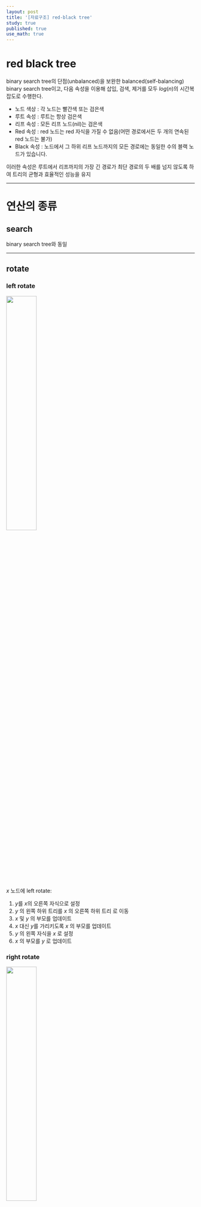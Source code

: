 ```yaml
---
layout: post
title: '[자료구조] red-black tree'
study: true
published: true
use_math: true
---
```


# red black tree

binary search tree의 단점(unbalanced)을 보완한 balanced(self-balancing) binary search tree이고, 다음 속성을 이용해 삽입, 검색, 제거를 모두 $log(n)$의 시간복잡도로 수행한다. 

- 노드 색상 : 각 노드는 빨간색 또는 검은색
- 루트 속성 : 루트는 항상 검은색
- 리프 속성 : 모든 리프 노드(nil)는 검은색
- Red 속성 : red 노드는 red 자식을 가질 수 없음(어떤 경로에서든 두 개의 연속된 red 노드는 불가)
- Black 속성 : 노드에서 그 하위 리프 노드까지의 모든 경로에는 동일한 수의 블랙 노드가 있습니다.

이러한 속성은 루트에서 리프까지의 가장 긴 경로가 최단 경로의 두 배를 넘지 않도록 하여 트리의 균형과 효율적인 성능을 유지

---

# 연산의 종류

## search
binary search tree와 동일

---

## rotate

### left rotate
<img src="\assets\images\study\red-black-tree\left-rotate.png" width="40%" height="40%" />


$x$ 노드에 left rotate:

1. $y$를 $x$의 오른쪽 자식으로 설정
2. $y$ 의 왼쪽 하위 트리를 $x$ 의 오른쪽 하위 트리 로 이동
3. $x$ 및 $y$ 의 부모를 업데이트
4. $x$ 대신 $y$를 가리키도록 $x$ 의 부모를 업데이트
5. $y$ 의 왼쪽 자식을 $x$ 로 설정
6. $x$ 의 부모를 $y$ 로 업데이트

### right rotate
<img src="\assets\images\study\red-black-tree\right-rotate.png" width="40%" height="40%" />

$x$ 노드에 right rotate:

1. $y$를 $x$의 왼쪽 자식으로 설정
2. $y$의 오른쪽 하위 트리를 $x$의 왼쪽 하위 트리로 이동
3. $x$ 및 $y$의 부모를 업데이트
4. $x$ 대신 $y$를 가리키도록 $x$의 부모를 업데이트
5. $y$ 의 오른쪽 자식을 $x$로 설정
6. $x$ 의 부모를 $y$로 업데이트

---

## insert
새로 삽입한 노드를 $Z$라고 한다. 새로 삽입한 노드는 **빨간색**으로 칠한다. 

<img src="\assets\images\study\red-black-tree\insert-scenario.png" width="40%" height="40%" />

4가지 scenario가 있다. 

1. $Z$가 root

    검은색으로 recolor(red-black tree의 속성)

2. $Z$의 uncle(Z의 부모 노드의 형제 노드)이 빨간색 (uncle이 존재하지 않으면 black으로 침)

    <img src="\assets\images\study\red-black-tree\insert-uncle-red.png" 
width="30%" height="30%" />

    <img src="\assets\images\study\red-black-tree\insert-uncle-red-solution.png" 
width="30%" height="30%" />

3. $Z$의 uncle이 검은색, $Z$와 $Z$의 부모, $Z$의 부모의 부모가 triangle

    <img src="\assets\images\study\red-black-tree\insert-triangle.png" 
width="30%" height="30%" />

    <img src="\assets\images\study\red-black-tree\insert-triangle-solution-1.png" 
width="30%" height="30%" /> 
    <img src="\assets\images\study\red-black-tree\insert-triangle-solution-2.png" 
width="30%" height="30%" />

4. $Z$의 uncle이 검은색, $Z$와 $Z$의 부모, $Z$의 부모의 부모가 line

    <img src="\assets\images\study\red-black-tree\insert-line.png" 
width="30%" height="30%" />

    <img src="\assets\images\study\red-black-tree\insert-line-solution-1.png" 
width="30%" height="30%" />
    <img src="\assets\images\study\red-black-tree\insert-line-solution-2.png" 
width="30%" height="30%" />
    <img src="\assets\images\study\red-black-tree\insert-line-solution-3.png" 
width="30%" height="30%" />

---

## delete

### transplant

<img src="\assets\images\study\red-black-tree\delete-transplant.png" 
width="30%" height="30%" />

$v$노드를 $u$노드의 자리로 옮기는 subtree를 이동시키는 역할을 하는 연산

---

### delete

<img src="\assets\images\study\red-black-tree\delete-delete-case.png" 
width="30%" height="30%" />

#### case 1 
```python
# case 1
if z.left == self.NIL:
    x = z.right 
    self.transplant(z, z.right)
```

<img src="\assets\images\study\red-black-tree\delete-delete-case-1-1.png" 
width="30%" height="30%" />
<img src="\assets\images\study\red-black-tree\delete-delete-case-1-2.png" 
width="30%" height="30%" />
<img src="\assets\images\study\red-black-tree\delete-delete-case-1-3.png" 
width="30%" height="30%" />

<img src="\assets\images\study\red-black-tree\delete-delete-case-1-4.png" 
width="30%" height="30%" />
<img src="\assets\images\study\red-black-tree\delete-delete-case-1-5.png" 
width="30%" height="30%" />

#### case 2
```python
# case 2
elif z.right == self.NIL:
    x = z.left
    self.transplant(z, z.left)
```
<img src="\assets\images\study\red-black-tree\delete-delete-case-2-1.png" 
width="30%" height="30%" />
<img src="\assets\images\study\red-black-tree\delete-delete-case-2-2.png" 
width="30%" height="30%" />
<img src="\assets\images\study\red-black-tree\delete-delete-case-2-3.png" 
width="30%" height="30%" />

<img src="\assets\images\study\red-black-tree\delete-delete-case-2-4.png" 
width="30%" height="30%" />
<img src="\assets\images\study\red-black-tree\delete-delete-case-2-5.png" 
width="30%" height="30%" />

#### case 3
```python
# case 3
else:
    y = self.minimum(z.right)
    y_orig_color = y.color
    x = y.right 
    
    if y.p == z:
        x.p = y
    else:
        self.transplant(y, y.right)
        y.right = z.right
        y.right.p = y
    
    self.transplant(z, y)
    y.left = z.left 
    y.left.p = y 
    y.color = z.color 
```

<img src="\assets\images\study\red-black-tree\delete-delete-case-3-1.png" 
width="30%" height="30%" />
<img src="\assets\images\study\red-black-tree\delete-delete-case-3-2.png" 
width="30%" height="30%" />
<img src="\assets\images\study\red-black-tree\delete-delete-case-3-3.png" 
width="30%" height="30%" />

<img src="\assets\images\study\red-black-tree\delete-delete-case-3-4.png" 
width="30%" height="30%" />
<img src="\assets\images\study\red-black-tree\delete-delete-case-3-5.png" 
width="30%" height="30%" />
<img src="\assets\images\study\red-black-tree\delete-delete-case-3-6.png" 
width="30%" height="30%" />

<img src="\assets\images\study\red-black-tree\delete-delete-case-3-7.png" 
width="30%" height="30%" />
<img src="\assets\images\study\red-black-tree\delete-delete-case-3-8.png" 
width="30%" height="30%" />
<img src="\assets\images\study\red-black-tree\delete-delete-case-3-9.png" 
width="30%" height="30%" />


#### *after delete
```python
if y_orig_color == BLACK:
    self.delete_fixup(x)
```

---

### delete fix-up

<img src="\assets\images\study\red-black-tree\delete-delete-fixup-case.jpeg" 
width="30%" height="30%" />
<img src="\assets\images\study\red-black-tree\delete-delete-fixup-1.png" 
width="30%" height="30%" />
<img src="\assets\images\study\red-black-tree\delete-delete-fixup-2.png" 
width="30%" height="30%" />

#### type 1
<img src="\assets\images\study\red-black-tree\delete-delete-fixup-1-1.png" 
width="30%" height="30%" />
```python
# type 1
if w.color == RED:
    w.color = BLACK
    x.p.color = RED
    self.left_rotate(x.p)
    w = x.p.right
```

<img src="\assets\images\study\red-black-tree\delete-delete-fixup-1-2.png" 
width="30%" height="30%" />
<img src="\assets\images\study\red-black-tree\delete-delete-fixup-1-3.png" 
width="30%" height="30%" />
<img src="\assets\images\study\red-black-tree\delete-delete-fixup-1-4.png" 
width="30%" height="30%" />

<img src="\assets\images\study\red-black-tree\delete-delete-fixup-1-5.png" 
width="30%" height="30%" />
<img src="\assets\images\study\red-black-tree\delete-delete-fixup-1-6.png" 
width="30%" height="30%" />
<img src="\assets\images\study\red-black-tree\delete-delete-fixup-1-7.png" 
width="30%" height="30%" />

---

#### type 2
<img src="\assets\images\study\red-black-tree\delete-delete-fixup-2-1.png" 
width="30%" height="30%" />
```python
# type 2
if w.left.color == BLACK and w.right.color == BLACK:
    w.color = RED 
    x = x.p 
```
<img src="\assets\images\study\red-black-tree\delete-delete-fixup-2-2.png" 
width="30%" height="30%" />
<img src="\assets\images\study\red-black-tree\delete-delete-fixup-2-3.png" 
width="30%" height="30%" />
<img src="\assets\images\study\red-black-tree\delete-delete-fixup-2-4.png" 
width="30%" height="30%" />

<img src="\assets\images\study\red-black-tree\delete-delete-fixup-2-5.png" 
width="30%" height="30%" />

---

#### type 3
<img src="\assets\images\study\red-black-tree\delete-delete-fixup-3-1.png" 
width="30%" height="30%" />
```python
# type 3
if w.right.color == BLACK:
    w.left.color = BLACK
    w.color = RED
    self.right_rotate(w)
    w = x.p.right
```
<img src="\assets\images\study\red-black-tree\delete-delete-fixup-3-2.png" 
width="30%" height="30%" />
<img src="\assets\images\study\red-black-tree\delete-delete-fixup-3-3.png" 
width="30%" height="30%" />
<img src="\assets\images\study\red-black-tree\delete-delete-fixup-3-4.png" 
width="30%" height="30%" />

<img src="\assets\images\study\red-black-tree\delete-delete-fixup-3-5.png" 
width="30%" height="30%" />
<img src="\assets\images\study\red-black-tree\delete-delete-fixup-3-6.png" 
width="30%" height="30%" />
<img src="\assets\images\study\red-black-tree\delete-delete-fixup-3-7.png" 
width="30%" height="30%" />

---

#### type 4
<img src="\assets\images\study\red-black-tree\delete-delete-fixup-4-1.png" 
width="30%" height="30%" />
```python
# type 4
w.color = x.p.color 
x.p.color = BLACK 
w.right.color = BLACK 
self.left_rotate(x.p)
x = self.root
```

<img src="\assets\images\study\red-black-tree\delete-delete-fixup-4-3.png" 
width="30%" height="30%" />
<img src="\assets\images\study\red-black-tree\delete-delete-fixup-4-4.png" 
width="30%" height="30%" />
<img src="\assets\images\study\red-black-tree\delete-delete-fixup-4-5.png" 
width="30%" height="30%" />

<img src="\assets\images\study\red-black-tree\delete-delete-fixup-4-7.png" 
width="30%" height="30%" />
<img src="\assets\images\study\red-black-tree\delete-delete-fixup-4-8.png" 
width="30%" height="30%" />

---

## Code
```python
from collections import deque

BLACK = True
RED = False

class Node:
    def __init__(self, key):
        self.key = key
        self.p = None # parent
        self.color = RED
        self.left = None
        self.right = None

    def print_color(self):
        if self.color == BLACK:
            return '(b)'
        return '(r)'


class RedBlackTree:
    def __init__(self):
        self.NIL = Node(99999) # arbitrary value
        self.NIL.color = BLACK
        self.NIL.left = None
        self.NIL.right = None
        self.root = self.NIL

    # O(1)
    def left_rotate(self, x):
        y = x.right
        x.right = y.left 

        if y.left != self.NIL:
            y.left.p = x
        
        y.p = x.p 

        if x.p is None:
            self.root = y
        elif x == x.p.left:
            x.p.left = y
        else:
            x.p.right = y 

        y.left = x 
        x.p = y

    # O(1)
    def right_rotate(self, x):
        y = x.left 
        x.left = y.right 

        if y.right != self.NIL:
            y.right.p = x

        y.p = x.p 

        if x.p is None:
            self.root = y 
        elif x == x.p.right:
            x.p.right = y 
        else:
            x.p.left = y 

        y.right = x 
        x.p = y

    # O(logn) total
    def insert(self, key):
        z = Node(key)
        z.left = self.NIL
        z.right = self.NIL

        y = None 
        x = self.root
        
        while x != self.NIL:
            y = x
            if z.key < x.key:
                x = x.left 
            else:
                x = x.right 
        
        z.p = y 
        if y == None:
            self.root = z 
        elif z.key < y.key: 
            y.left = z 
        else:
            y.right = z

        self.insert_fixup(z)

    # O(logn)
    def insert_fixup(self, z):
        while z.p and z.p.color == RED:
            if z.p == z.p.p.left:
                y = z.p.p.right 
                if y.color == RED:
                    z.p.color = BLACK
                    y.color = BLACK 
                    z.p.p.color = RED
                    z = z.p.p
                else:
                    if z == z.p.right:
                        z = z.p 
                        self.left_rotate(z)
                    z.p.color = BLACK
                    z.p.p.color = RED 
                    self.right_rotate(z.p.p)
            else:
                y = z.p.p.left 
                if y.color == RED:
                    z.p.color = BLACK
                    y.color = BLACK
                    z.p.p.color = RED
                    z = z.p.p
                else:
                    if z == z.p.left:
                        z = z.p 
                        self.right_rotate(z)
                    z.p.color = BLACK
                    z.p.p.color = RED 
                    self.left_rotate(z.p.p)
            if z == self.root:
                break
        self.root.color = BLACK

    # O(logn) total
    def delete(self, k):
        z = self.search(k)

        if z == self.NIL:
            return "Key not found!"

        y = z
        y_orig_color = y.color 
        
        # case 1
        if z.left == self.NIL:
            x = z.right 
            self.transplant(z, z.right)
        # case 2
        elif z.right == self.NIL:
            x = z.left
            self.transplant(z, z.left)
        # case 3
        else:
            y = self.minimum(z.right)
            y_orig_color = y.color
            x = y.right 
            
            if y.p == z:
                x.p = y
            else:
                self.transplant(y, y.right)
                y.right = z.right
                y.right.p = y
            
            self.transplant(z, y)
            y.left = z.left 
            y.left.p = y 
            y.color = z.color 
        
        if y_orig_color == BLACK:
            self.delete_fixup(x)

    # O(logn)
    def delete_fixup(self, x):
        while x != self.root and x.color == BLACK:
            if x == x.p.left:
                w = x.p.right
                # type 1
                if w.color == RED:
                    w.color = BLACK
                    x.p.color = RED
                    self.left_rotate(x.p)
                    w = x.p.right
                # type 2
                if w.left.color == BLACK and w.right.color == BLACK:
                    w.color = RED 
                    x = x.p 
                else:
                    # type 3
                    if w.right.color == BLACK:
                        w.left.color = BLACK
                        w.color = RED
                        self.right_rotate(w)
                        w = x.p.right
                    # type 4
                    w.color = x.p.color 
                    x.p.color = BLACK 
                    w.right.color = BLACK 
                    self.left_rotate(x.p)
                    x = self.root
            else:
                w = x.p.left
                # type 1
                if w.color == RED:
                    w.color = BLACK
                    x.p.color = RED
                    self.right_rotate(x.p)
                    w = x.p.left
                # type 2
                if w.right.color == BLACK and w.left.color == BLACK:
                    w.color = RED 
                    x = x.p 
                else:
                    # type 3
                    if w.left.color == BLACK:
                        w.right.color = BLACK
                        w.color = RED
                        self.left_rotate(w)
                        w = x.p.left
                    # type 4
                    w.color = x.p.color 
                    x.p.color = BLACK 
                    w.left.color = BLACK 
                    self.right_rotate(x.p)
                    x = self.root
        x.color = BLACK

    # O(1)
    def transplant(self, u, v):
        if u.p == None:
            self.root = v
        elif u == u.p.left:
            u.p.left = v 
        else:
            u.p.right = v
        v.p = u.p 

    # O(h) = O(logn) for RB trees
    def minimum(self, x):
        while x.left != self.NIL:
            x = x.left
        return x

    # O(h) = O(logn) for RB trees
    def search(self, k):
        x = self.root
        while x != self.NIL and k != x.key:
            if k < x.key:
                x = x.left
            else:
                x = x.right
        return x

    # simple level-order tree traversal
    def print_tree(self, print_color=False):
        queue = deque()
        queue.append(self.root)

        while(queue):
            node = queue.popleft()

            if print_color:
                print(f'{node.key}{node.print_color()}', end=' ')
            else:
                print(node.key, end=' ')

            # don't add NIL nodes
            if node.left != self.NIL:
                queue.append(node.left)
            if node.right != self.NIL:
                queue.append(node.right)


def make_larger_tree():
    RB = RedBlackTree()
    RB.insert(8)
    RB.insert(5)
    RB.insert(15)
    RB.insert(12)
    RB.insert(19)
    RB.insert(9)
    RB.insert(13)
    RB.insert(23)
    return RB


# ignoring color, just demonstrating rotation
def rotations_video():    
    print('\n-- ROTATIONS VIDEO --')
    RB = RedBlackTree()
    RB.insert(5)
    RB.insert(2)
    RB.insert(10)
    RB.insert(8)
    RB.insert(12)
    RB.insert(6)
    RB.insert(9)
    RB.print_tree()

    print('\n\n-- After left rotation --')
    five = RB.search(5)
    RB.left_rotate(five)
    RB.print_tree()

    print('\n\n-- After right rotation --')
    ten = RB.search(10)
    RB.right_rotate(ten)
    RB.print_tree()


def insertions_video():
    RB = RedBlackTree()

    print('\n\n-- INSERTIONS VIDEO, after case 0 --')
    RB.insert(15)
    RB.print_tree(True)

    print('\n\n-- Insert 5 --')
    RB.insert(5)
    RB.print_tree(True)

    print('\n\n-- Insert 1 (case 3) --')
    RB.insert(1)
    RB.print_tree(True)

    print('\n\n-- Move to larger tree --')
    RB = make_larger_tree()
    RB.print_tree(True)

    print('\n\n-- Insert 10 (case 1, 2, and 3) --')
    RB.insert(10)
    RB.print_tree(True)


def deletions_video():
    print('\n\n-- DELETIONS VIDEO --')
    RB = make_larger_tree()
    RB.insert(10)
    RB.print_tree(True)

    print('\n\n-- Delete 19 (case 1) --')
    RB.delete(19)
    RB.print_tree(True)

    print('\n\n-- Insert 1 --')
    RB.insert(1)
    RB.print_tree(True)

    print('\n\n-- Delete 5 (case 2) --')
    RB.delete(5)
    RB.print_tree(True)

    print('\n\n-- Delete 12 (case 3) --')
    RB.delete(12)
    RB.print_tree(True)


def main():
    # https://youtu.be/95s3ndZRGbk
    rotations_video()

    # https://youtu.be/A3JZinzkMpk
    insertions_video()

    # https://youtu.be/lU99loSvD8s | https://youtu.be/iw8N1_keEWA
    deletions_video()

main()
```

reference:
- [https://www.geeksforgeeks.org/introduction-to-red-black-tree/](https://www.geeksforgeeks.org/introduction-to-red-black-tree/)
- [Red-Black Trees - Michael Sambol](https://youtube.com/playlist?list=PL9xmBV_5YoZNqDI8qfOZgzbqahCUmUEin&si=o9tnDbmMBGicmvns)
- [dsa/trees/red_black_tree.py](https://github.com/msambol/dsa/blob/master/trees/red_black_tree.py)